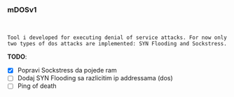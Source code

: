 ### mDOSv1
<br />

`Tool i developed for executing denial of service attacks. For now only two types of dos attacks are implemented: SYN Flooding and Sockstress.`<br />


**TODO**:
- [x] Popravi Sockstress da pojede ram
- [ ] Dodaj SYN Flooding sa razlicitim ip addressama (dos)
- [ ] Ping of death
